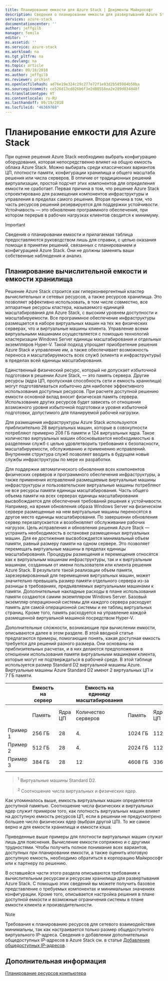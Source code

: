 ```yaml
---
title: Планирование емкости для Azure Stack | Документы Майкрософт
description: Сведения о планировании емкости для развертываний Azure Stack.
services: azure-stack
documentationcenter: ''
author: jeffgilb
manager: femila
editor: ''
ms.assetid: ''
ms.service: azure-stack
ms.workload: na
ms.tgt_pltfrm: na
ms.devlang: na
ms.topic: article
ms.date: 09/18/2018
ms.author: jeffgilb
ms.reviewer: prchint
ms.openlocfilehash: ad76e19e324c29c277e72f1e93d2b505984b50ba
ms.sourcegitcommit: ce526d13cd826b6f3e2d80558ea2e289d034d48f
ms.translationtype: HT
ms.contentlocale: ru-RU
ms.lasthandoff: 09/19/2018
ms.locfileid: "46369768"
---
```

# <a name="azure-stack-capacity-planning"></a>Планирование емкости для Azure Stack
При оценке решения Azure Stack необходимо выбрать конфигурацию оборудования, которая непосредственно влияет на общую емкость облака Azure Stack. Можно выбирать среди классических вариантов ЦП, плотности памяти, конфигурации хранилища и общего масштаба решения или числа серверов. В отличие от традиционных решений виртуализации, простой подсчет этих компонентов для определения емкости не сработает. Первая причина в том, что решение Azure Stack спроектировано для размещения компонентов инфраструктуры и управления в пределах самого решения. Вторая причина в том, что часть ресурсов решений резервируется для поддержки устойчивости. Устойчивость — это обновление программного обеспечения, при котором перерыв в рабочих нагрузках клиентов сводится к минимуму.

> [!IMPORTANT]
> Сведения о планировании емкости и прилагаемая таблица предоставляются руководством лишь для справки, с целью оказания помощи в принятии решений, связанных с планированием и конфигурацией Azure Stack. Они не должны заменять ваши собственные наблюдения и анализ. 

## <a name="compute-and-storage-capacity-planning"></a>Планирование вычислительной емкости и емкости хранилища
Решение Azure Stack строится как гиперконвергентный кластер вычислительных и сетевых ресурсов, а также ресурсов хранилища. Это позволяет эффективно использовать, в том числе совместно, все аппаратные ресурсы кластера, называемого единицей масштабирования для Azure Stack, с высоким уровнем доступности и масштабируемости. Все программное обеспечение инфраструктуры размещается в наборе виртуальных машин на тех же физических серверах, что и виртуальные машины клиента. Управление всеми виртуальными машинами осуществляется с помощью технологий кластеризации Windows Server единицы масштабирования и отдельных экземпляров Hyper-V. Такой подход упрощает приобретение решения Azure Stack и управление им, а также обеспечивает возможность переноса и масштабируемость всех служб (клиента и инфраструктуры) в пределах всей единицы масштабирования.

Единственный физический ресурс, который не допускает избыточной подготовки в решении Azure Stack, — это память сервера. Другие ресурсы (ядра ЦП, пропускная способность сети и емкость хранилища) могут подготавливаться избыточно для наиболее эффективного использования доступных ресурсов. При расчете доступной решению емкости основной вклад вносит физическая память сервера. Использование других ресурсов будет зависеть от отношения возможного уровня избыточной подготовки и уровня избыточной подготовки, допустимого для планируемой рабочей нагрузки.

Для размещения инфраструктуры Azure Stack используются приблизительно 28 виртуальных машин, которые в совокупности потребляют примерно 208 ГБ памяти и 124 виртуальных ядра.  Такое количество виртуальных машин обосновывается необходимостью в разделении служб с целью удовлетворить требования к безопасности, масштабируемости, обслуживанию и применению исправлений. Внутренняя структура служб позволяет вводить в будущем новые службы инфраструктуры по мере их разработки.

Для поддержки автоматического обновления всех компонентов физических серверов и программного обеспечения инфраструктуры, а также применения исправлений размещаемые виртуальные машины инфраструктуры и пользовательские виртуальные машины потребляют не все ресурсы памяти единицы масштабирования. Часть общего объема памяти на всех серверах единицы масштабирования высвобождается для обеспечения требований решения к устойчивости. Например, на время обновления образа Windows Server на физическом сервере размещенные на нем виртуальные машины переносятся в другое место единицы масштабирования. По завершении обновления сервер перезапускается и возобновляет обслуживание рабочих нагрузок. Цель исправления и обновления решения Azure Stack — устранить необходимость в остановке размещенных виртуальных машин. Для ее достижения высвобождается минимальный объем памяти, равный размеру памяти на одном сервере. Это позволяет перемещать виртуальные машины в пределах единицы масштабирования. Процедуры размещения и перемещения относятся как к виртуальным машинам инфраструктуры, так и к виртуальным машинам, созданным от имени пользователя или клиента решения Azure Stack. В результате такой реализации объем памяти, зарезервированный для перемещения виртуальных машин, может значительно превышать размер памяти отдельного сервера из-за разницы в требованиях, предъявляемых виртуальными машинами к памяти. Дополнительные накладные расходы в плане использования памяти создаются самим экземпляром Windows Server. Базовый экземпляр операционной системы для каждого сервера расходует память для самой операционной системы и ее таблиц виртуальных страниц. Кроме того, память расходуется на управление каждой размещенной виртуальной машиной посредством Hyper-V.

Дополнительные сложности, возникающие при вычислении емкости, описываются далее в этом разделе. В этой вводной статье предлагаются примеры, помогающие понять, какая доступная емкость требуется для решений разного размера. Они основаны на приблизительных расчетах, и в них делаются предположения в отношении использования памяти виртуальными машинами клиента, которые могут не подтверждаться в рабочей среде. В этой таблице используется размер Standard D2 виртуальной машины Azure. Виртуальные машины Azure Standard D2 имеют 2 виртуальных ЦП и 7 ГБ памяти.

|     |Емкость на сервер|| Емкость на единицу масштабирования|  |  |||
|-----|-----|-----|-----|-----|-----|-----|-----|
|     | Память | Ядра ЦП | Количество серверов | Память | Ядра ЦП | Виртуальные машины клиента <sup>1</sup>     | Соотношение ядер <sup>2</sup>    |
|Пример 1|256 ГБ|28|4.|1024 ГБ| 112 | 54 |4:3|
|Пример 2|512 ГБ|28|4.|2024 ГБ|112|144|4:1|
|Пример 3|384 ГБ|28|12|4608 ГБ|336|432|3:1|
|     |     |     |     |     |     |     |     |

> <sup>1</sup> Виртуальные машины Standard D2.

> <sup>2</sup> Соотношение числа виртуальных и физических ядер.

Как упоминалось выше, емкость виртуальных машин определяется доступной памятью. Соотношение числа физических и виртуальных ядер служит примером того, как плотность виртуальных машин влияет на доступную емкость ресурсов ЦП, если в решении не предусмотрено большее число физических ядер (выбран другой ЦП). То же самое верно и для емкости хранилища и емкости кэша.

Приведенные выше примеры для плотности виртуальных машин служат лишь для пояснения. Вычисление емкости сопряжено и с другими трудностями. Чтобы получить полное понимание всех вариантов, доступных при планировании емкости, а также оценить итоговую доступную емкость, необходимо обратиться в корпорацию Майкрософт или к партнеру по решению.

В оставшейся части этого раздела описываются требования к вычислительным ресурсам и ресурсам хранилища для развертывания Azure Stack. С помощью этих сведений вы можете получить базовое представление о требуемых компонентах и минимальных значениях конфигурации. Кроме того, описывается настройка решения в плане доступной емкости и возможные ограничения системы в плане емкости клиента и производительности.

> [!NOTE]
> Требования к планированию ресурсов для сетевого взаимодействия минимальны, так как настраивается только размер общедоступного виртуального IP-адреса. Сведения о добавлении дополнительных общедоступных IP-адресов в Azure Stack см. в статье [Добавление общедоступных IP-адресов](azure-stack-add-ips.md).


## <a name="next-steps"></a>Дополнительная информация
[Планирование ресурсов компьютера](capacity-planning-compute.md)
